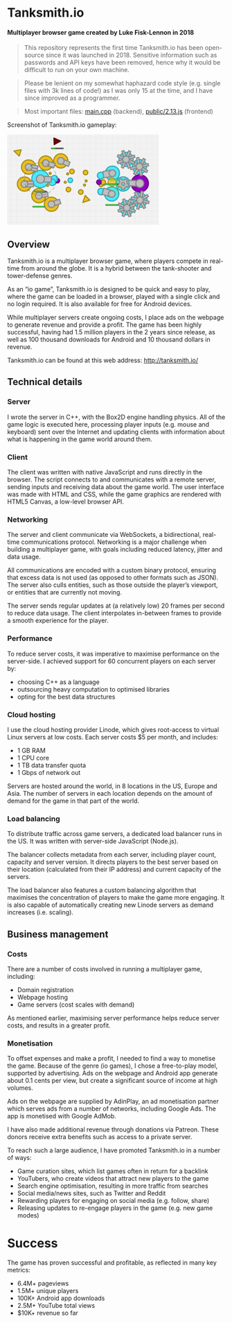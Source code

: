 # Tanksmith.io
#### Multiplayer browser game created by Luke Fisk-Lennon in 2018

> This repository represents the first time Tanksmith.io has been open-source since it was launched in 2018. Sensitive information such as passwords and API keys have been removed, hence why it would be difficult to run on your own machine.

> Please be lenient on my somewhat haphazard code style (e.g. single files with 3k lines of code!) as I was only 15 at the time, and I have since improved as a programmer.

> Most important files: [main.cpp](https://github.com/lukefisklennon/tanksmith.io/blob/master/main.cpp) (backend), [public/2.13.js](https://github.com/lukefisklennon/tanksmith.io/blob/master/public/2.13.js) (frontend)

Screenshot of Tanksmith.io gameplay:

<img src="https://raw.githubusercontent.com/lukefisklennon/tanksmith.io/master/brand/yt-0.png" width="350" />

## Overview

Tanksmith.io is a multiplayer browser game, where players compete in real-time from around the globe. It is a hybrid between the tank-shooter and tower-defense genres.

As an “io game”, Tanksmith.io is designed to be quick and easy to play, where the game can be loaded in a browser, played with a single click and no login required. It is also available for free for Android devices.

While multiplayer servers create ongoing costs, I place ads on the webpage to generate revenue and provide a profit. The game has been highly successful, having had 1.5 million players in the 2 years since release, as well as 100 thousand downloads for Android and 10 thousand dollars in revenue.

Tanksmith.io can be found at this web address: http://tanksmith.io/ 
 
## Technical details 
### Server 
I wrote the server in C++, with the Box2D engine handling physics. All of the game logic is executed here, processing player inputs (e.g. mouse and keyboard) sent over the Internet and updating clients with information about what is happening in the game world around them. 
### Client 
The client was written with native JavaScript and runs directly in the browser. The script connects to and communicates with a remote server, sending inputs and receiving data about the game world. The user interface was made with HTML and CSS, while the game graphics are rendered with HTML5 Canvas, a low-level browser API. 
### Networking 
The server and client communicate via WebSockets, a bidirectional, real-time communications protocol. Networking is a major challenge when building a multiplayer game, with goals including reduced latency, jitter and data usage.

All communications are encoded with a custom binary protocol, ensuring that excess data is not used (as opposed to other formats such as JSON). The server also culls entities, such as those outside the player’s viewport, or entities that are currently not moving. 

The server sends regular updates at (a relatively low) 20 frames per second to reduce data usage. The client interpolates in-between frames to provide a smooth experience for the player. 

### Performance 

To reduce server costs, it was imperative to maximise performance on the server-side. I achieved support for 60 concurrent players on each server by: 
-	choosing C++ as a language 
-	outsourcing heavy computation to optimised libraries 
-	opting for the best data structures 
### Cloud hosting 
I use the cloud hosting provider Linode, which gives root-access to virtual Linux servers at low costs. Each server costs $5 per month, and includes: 
-	1 GB RAM 
-	1 CPU core 
-	1 TB data transfer quota 
-	1 Gbps of network out 
 
Servers are hosted around the world, in 8 locations in the US, Europe and Asia. The number of servers in each location depends on the amount of demand for the game in that part of the world. 
### Load balancing 
To distribute traffic across game servers, a dedicated load balancer runs in the US. It was written with server-side JavaScript (Node.js). 

The balancer collects metadata from each server, including player count, capacity and server version. It directs players to the best server based on their location (calculated from their IP address) and current capacity of the servers. 

The load balancer also features a custom balancing algorithm that maximises the concentration of players to make the game more engaging. It is also capable of automatically creating new Linode servers as demand increases (i.e. scaling). 

## Business management 
### Costs 
There are a number of costs involved in running a multiplayer game, including: 
-	Domain registration 
-	Webpage hosting 
-	Game servers (cost scales with demand) 
 
As mentioned earlier, maximising server performance helps reduce server costs, and results in a greater profit. 

### Monetisation 
To offset expenses and make a profit, I needed to find a way to monetise the game. Because of the genre (io games), I chose a free-to-play model, supported by advertising. Ads on the webpage and Android app generate about 0.1 cents per view, but create a significant source of income at high volumes. 

Ads on the webpage are supplied by AdinPlay, an ad monetisation partner which serves ads from a number of networks, including Google Ads. The app is monetised with Google AdMob. 

I have also made additional revenue through donations via Patreon. These donors receive extra benefits such as access to a private server. 
 
To reach such a large audience, I have promoted Tanksmith.io in a number of ways: 
-	Game curation sites, which list games often in return for a backlink 
-	YouTubers, who create videos that attract new players to the game 
-	Search engine optimisation, resulting in more traffic from searches 
-	Social media/news sites, such as Twitter and Reddit 
-	Rewarding players for engaging on social media (e.g. follow, share) 
-	Releasing updates to re-engage players in the game (e.g. new game modes) 
 
# Success 
  
The game has proven successful and profitable, as reflected in many key metrics: 
-	6.4M+ pageviews 
-	1.5M+ unique players 
-	100K+ Android app downloads 
-	2.5M+ YouTube total views 
-	$10K+ revenue so far
